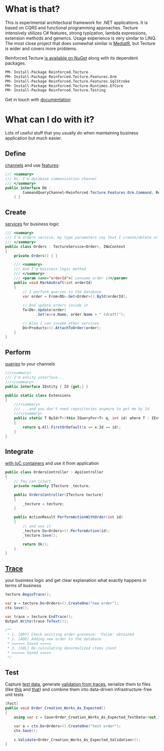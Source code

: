 # What is that?

This is experimental architectural framework for .NET applications. It is based on CQRS and functional programming approaches. Tecture intensively utilizes C# features, strong typization, lambda expressions, extension methods and generics. Usage experience is very similar to LINQ. The most close project that does somewhat similar is [MediatR](https://github.com/jbogard/MediatR), but Tecture is wider and covers more problems. 

Reinforced.Tecture [is available on NuGet](https://www.nuget.org/packages/Reinforced.Tecture/) along with its dependent packages.

```bash
PM> Install-Package Reinforced.Tecture
PM> Install-Package Reinforced.Tecture.Features.Orm
PM> Install-Package Reinforced.Tecture.Features.SqlStroke
PM> Install-Package Reinforced.Tecture.Runtimes.EfCore
PM> Install-Package Reinforced.Tecture.Testing
```

Get in touch with [documentation](https://github.com/reinforced/Reinforced.Tecture/wiki)

# What can I do with it?

Lots of useful stuff that you usually do when maintaining business application but much easier.

## Define 
[channels](https://github.com/reinforced/Reinforced.Tecture/wiki/Channels) and use [features](https://github.com/reinforced/Reinforced.Tecture/wiki/Features):

```csharp
/// <summary>
/// Hi, I'm database communication channel
/// </summary>
public interface Db :
        CommandQueryChannel<Reinforced.Tecture.Features.Orm.Command, Reinforced.Tecture.Features.Orm.Query>
    { }
```

## Create 
[services](https://github.com/reinforced/Reinforced.Tecture/wiki/Services) for business logic

```csharp
/// <summary>
/// I'm orders service, my type parameters say that I create/delete or modify orders
/// </summary>
public class Orders : TectureService<Order>, INoContext
{
	private Orders() { }

	/// <summary>
	/// And I'm business logic method
	/// </summary>
	/// <param name="orderId">I consume order id</param>
	public void MarkAsDraft(int orderId)
	{
		// I perform queries to the database
		var order = From<Db>.Get<Order>().ById(orderId);
		
		// And update orders inside it
		To<Db>.Update(order)
		      .Set(x=>x.Name, order.Name + " (draft)");

		// Also I can invoke other services
		Do<Products>().AttachToOrder(order);
	}
}
```

## Perform 
[queries](https://github.com/reinforced/Reinforced.Tecture/wiki/Queries) to your channels

```csharp
///<summary>
/// I'm entity interface...
///</summary>
public interface IEntity { Id {get;} }

public static class Extensions
{
	///<summary>
	/// ...and you don't need repositories anymore to get me by Id
	///</summary>
	public static T ById<T>(this IQueryFor<T> q, int id) where T : IEntity
	{
		return q.All.FirstOrDefault(x => x.Id == id);
	}
}
```

## Integrate 
[with IoC containers](https://github.com/reinforced/Reinforced.Tecture/wiki/Ioc) and use it from application

```csharp
public class OrdersController : ApiController
{
	// You can inject
	private readonly ITecture _tecture;

	public OrdersController(ITecture tecture)
	{
		_tecture = tecture;
	}

	public ActionResult PerformActionWithOrder(int id)
	{
		// and use it  
		_tecture.Do<Orders>().PerformAction(id);
		_tecture.Save();

		return Ok();
	}
}
```

## [Trace](https://github.com/reinforced/Reinforced.Tecture/wiki/Tracing) 
your business logic and get clear explanation what exactly happens in terms of business

```csharp
tecture.BeginTrace();

var a = tecture.Do<Orders>().CreateOne("new order");
ctx.Save();

var trace = tecture.EndTrace();
Output.Write(trace.ToText());

/**
 * 1. [QRY] Check existing order presence: 'False' obtained
 * 2. [ADD] Adding new order to the database
 * ====== Saved =====
 * 3. [SQL] Re-calculating denormalized items count
 * ====== Saved =====
 */
```

## Test
Capture [test data](https://github.com/reinforced/Reinforced.Tecture/wiki/Test-Data), generate [validation from traces](https://github.com/reinforced/Reinforced.Tecture/wiki/Generate-Validation), serialize them to files (like [this](https://github.com/reinforced/Reinforced.Tecture/blob/master/Playground/Reinforced.Samples.ToyFactory.Tests/WarehouseTests/SupplyCreationPipeline/SupplyCreationPipeline_TestData.cs) and [that](https://github.com/reinforced/Reinforced.Tecture/blob/master/Playground/Reinforced.Samples.ToyFactory.Tests/WarehouseTests/SupplyCreationPipeline/SupplyCreationPipeline_Validation.cs))  and combine them into data-driven infrastructure-free unit tests

```csharp
[Fact]
public void Order_Creation_Works_As_Expected()
{
	using var c = Case<Order_Creation_Works_As_Expected_TestData>(out ITecture ctx);

	var a = ctx.Do<Orders>().CreateOne("test order");
	ctx.Save();
	
	c.Validate<Order_Creation_Works_As_Expected_Validation>();
}
```
